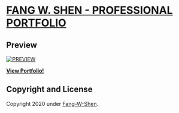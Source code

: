 # [FANG W. SHEN - PROFESSIONAL PORTFOLIO](https://fang-w-shen.github.io/Professional-Portfolio/)

## Preview

[![PREVIEW](https://github.com/fang-w-shen/Professional-Portfolio/blob/master/img/previews.png)](https://fang-w-shen.github.io/Professional-Portfolio/)


**[View Portfolio!](https://fang-w-shen.github.io/Professional-Portfolio/)**


## Copyright and License
Copyright 2020 under [Fang-W-Shen](https://github.com/fang-w-shen).
